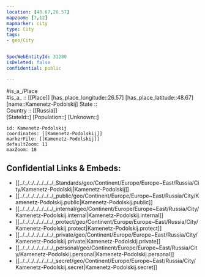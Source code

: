```yaml
---
location: [48.67,26.57] 
mapzoom: [7,12] 
mapmarker: city 
type: City
tags:
- geo/City


SpocWebEntityId: 31280
isDeleted: false
confidential: public

---
```

#is_a_/Place  
#is_a_ :: [[Place]] 
[has_place_longitude::26.57] 
[has_place_latitude::48.67] 
[name::Kamenetz-Podolskij] 
State ::  
Country :: [[Russia]]  
[StateId::] 
[Population::] 
[Unknown::] 


```leaflet
id: Kamenetz-Podolskij
coordinates: [[Kamenetz-Podolskij]] 
markerFile: [[Kamenetz-Podolskij]] 
defaultZoom: 11 
maxZoom: 18
```


## Confidential Links & Embeds: 
- [[../../../../../../../_Standards/geo/Continent/Europe/Europe~East/Russia/City/Kamenetz-Podolskij|Kamenetz-Podolskij]] 
- [[../../../../../../../_public/geo/Continent/Europe/Europe~East/Russia/City/Kamenetz-Podolskij.public|Kamenetz-Podolskij.public]] 
- [[../../../../../../../_internal/geo/Continent/Europe/Europe~East/Russia/City/Kamenetz-Podolskij.internal|Kamenetz-Podolskij.internal]] 
- [[../../../../../../../_protect/geo/Continent/Europe/Europe~East/Russia/City/Kamenetz-Podolskij.protect|Kamenetz-Podolskij.protect]] 
- [[../../../../../../../_private/geo/Continent/Europe/Europe~East/Russia/City/Kamenetz-Podolskij.private|Kamenetz-Podolskij.private]] 
- [[../../../../../../../_personal/geo/Continent/Europe/Europe~East/Russia/City/Kamenetz-Podolskij.personal|Kamenetz-Podolskij.personal]] 
- [[../../../../../../../_secret/geo/Continent/Europe/Europe~East/Russia/City/Kamenetz-Podolskij.secret|Kamenetz-Podolskij.secret]] 
